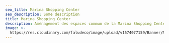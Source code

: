 ```yaml
---
seo_title: Marina Shopping Center
seo_description: Some description
title: Marina Shopping Center
description: Aménagement des espaces commun de la Marina Shopping Center
image: >-
  https://res.cloudinary.com/faludeco/image/upload/v1574077159/Banner/Marina-Shopping-660x295_rg0g5u.jpg
---
```


